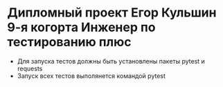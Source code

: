 ﻿# Дипломный проект Егор Кульшин 9-я когорта Инженер по тестированию плюс
- Для запуска тестов должны быть установлены пакеты pytest и requests
- Запуск всех тестов выполянется командой pytest
